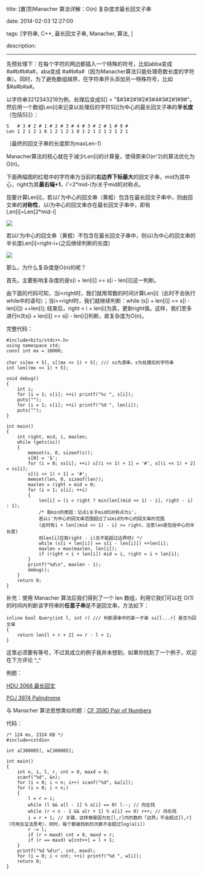 title: [置顶]Manacher 算法详解：O(n) 复杂度求最长回文子串

date: 2014-02-03 12:27:00

tags: [字符串, C++, 最长回文子串, Manacher, 算法, ]

description: 

---
先预处理下：在每个字符的两边都插入一个特殊的符号，比如abba变成#a#b#b#a#，aba变成 #a#b#a#（因为Manacher算法只能处理奇数长度的字符串）。同时，为了避免数组越界，在字符串开头添加另一特殊符号，比如$#a#b#a#。

以字符串3212343219为例，处理后变成S[] = "$#3#2#1#2#3#4#3#2#1#9#"。  
然后用一个数组Len[i]来记录以处理后的字符S[i]为中心的最长回文子串的**半长度**（包括S[i]）：
    
    
    S   # 3 # 2 # 1 # 2 # 3 # 4 # 3 # 2 # 1 # 9 #
    Len 1 2 1 2 1 6 1 2 1 2 1 8 1 2 1 2 1 2 1 2 1
    

（最终的回文子串的长度即为maxLen-1）

  


Manacher算法的核心就在于减少Len[i]的计算量，使得原来O(n^2)的算法优化为O(n)。  


下面两幅图的红框中的字符串为当前的**右边界下标最大**的回文子串，mid为其中心，right为其**最右端+1**，i'=2*mid-i为i关于mid的对称点。

现要计算Len[i]，若以i'为中心的回文串（黄框）包含在最长回文子串中，则由回文串的**对称性**，以i为中心的回文串亦在最长回文子串中，即有Len[i]=Len[2*mid-i]

![](http://img.blog.csdn.net/20140203122027250?watermark/2/text/aHR0cDovL2Jsb2cuY3Nkbi5uZXQvc3luYXBzZTc=/font/5a6L5L2T/fontsize/400/fill/I0JBQkFCMA==/dissolve/70/gravity/SouthEast)  


若以i'为中心的回文串（黄框）不包含在最长回文子串中，则以i为中心的回文串的半长度Len[i]=right-i+(之后继续判断的长度)

![](http://img.blog.csdn.net/20140203115953390?watermark/2/text/aHR0cDovL2Jsb2cuY3Nkbi5uZXQvc3luYXBzZTc=/font/5a6L5L2T/fontsize/400/fill/I0JBQkFCMA==/dissolve/70/gravity/SouthEast)  


那么，为什么复杂度是O(n)的呢？

首先，主要影响复杂度的是s[i + len[i]] == s[i - len[i]]这一判断。

由下面的代码可知，当i<right时，我们就用常数的时间计算Len[i]（此时不会执行while中的语句）；当i>=right时，我们就继续判断：while (s[i + len[i]] == s[i - len[i]]) ++len[i]; 结束后，right < i + len[i]为真，更新right值。这样，我们至多进行n次s[i + len[i]] == s[i - len[i]]判断，故复杂度为O(n)。

  


完整代码：
    
    
    #include<bits/stdc++.h>
    using namespace std;
    const int mx = 10000;
    
    char ss[mx + 5], s[(mx << 1) + 5]; /// ss为源串，s为处理后的字符串
    int len[(mx << 1) + 5];
    
    void debug()
    {
    	int i;
    	for (i = 1; s[i]; ++i) printf("%c ", s[i]);
    	puts("");
    	for (i = 1; s[i]; ++i) printf("%d ", len[i]);
    	puts("");
    }
    
    int main()
    {
    	int right, mid, i, maxlen;
    	while (gets(ss))
    	{
    		memset(s, 0, sizeof(s));
    		s[0] = '$';
    		for (i = 0; ss[i]; ++i) s[(i << 1) + 1] = '#', s[(i << 1) + 2] = ss[i];
    		s[(i << 1) + 1] = '#';
    		memset(len, 0, sizeof(len));
    		maxlen = right = mid = 0;
    		for (i = 1; s[i]; ++i)
    		{
    			len[i] = (i < right ? min(len[(mid << 1) - i], right - i) : 1);
    			/* 取min的原因：记点i关于mid的对称点为i'，
    			若以i'为中心的回文串范围超过了以mid为中心的回文串的范围
    			(此时有i + len[(mid << 1) - i] >= right，注意len是包括中心的半长度)
    			则len[i]应取right - i(总不能超过边界吧) */
    			while (s[i + len[i]] == s[i - len[i]]) ++len[i];
    			maxlen = max(maxlen, len[i]);
    			if (right < i + len[i]) mid = i, right = i + len[i];
    		}
    		printf("%d\n", maxlen - 1);
    		debug();
    	}
    	return 0;
    }
    

  


补充：使用 Manacher 算法后我们得到了一个 len 数组，利用它我们可以在 O(1) 的时间内判断该字符串的**任意子串**是不是回文串，方法如下：
    
    
    inline bool Query(int l, int r) /// 判断源串中的某一子串 ss[l...r] 是否为回文串
    {
        return len[l + r + 2] >= r - l + 1;
    }

这里必须要有等号，不过其成立的例子我并未想到，如果你找到了一个例子，欢迎在下方评论 ^_^

  


例题：

[HDU 3068 最长回文](http://acm.hdu.edu.cn/showproblem.php?pid=3068)

[POJ 3974 Palindrome](http://poj.org/problem?id=3974)

  


与 Manacher 算法思想类似的题：[CF 359D Pair of Numbers](http://codeforces.com/contest/359/problem/D)

  


代码：
    
    
    /* 124 ms, 2324 KB */
    #include<cstdio>
    
    int a[300005], w[300005];
    
    int main()
    {
    	int n, i, l, r, cnt = 0, maxd = 0;
    	scanf("%d", &n);
    	for (i = 0; i < n; i++) scanf("%d", &a[i]);
    	for (i = 0; i < n;)
    	{
    		l = r = i;
    		while (l && a[l - 1] % a[i] == 0) l--; // 向左找
    		while (r < n - 1 && a[r + 1] % a[i] == 0) r++; // 向右找
    		i = r + 1; // 关键，这样做是因为在[l,r]内的数的「边界」不会超过[l,r]（可用反证法思考），同时，每个数被找到的次数不会超过log(a[i])
    		r -= l;
    		if (r > maxd) cnt = 0, maxd = r;
    		if (r == maxd) w[cnt++] = l + 1;
    	}
    	printf("%d %d\n", cnt, maxd);
    	for (i = 0; i < cnt; ++i) printf("%d ", w[i]);
    	return 0;
    }

  
  

